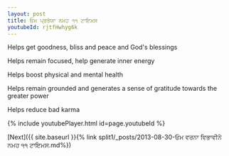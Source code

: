 ```yaml
---
layout: post
title: ਓਮ ਪ੍ਰਭੱਯਾ ਨਮਹ ੧੧ ਟਾਇਮਸ
youtubeId: rjtfHwhyg6k
---
```

 
 
Helps get goodness, bliss and peace and God's blessings
 
Helps remain focused, help generate inner energy 
 
Helps boost physical and mental health 
 
Helps remain grounded and generates a sense of gratitude towards the greater power 
 
Helps reduce bad karma
 
 
 
 


{% include youtubePlayer.html id=page.youtubeId %}
 
[Next]({{ site.baseurl }}{% link  split1/_posts/2013-08-30-ਓਮ ਵਰਨਾ ਵਿਭਾਵੀਨੇ ਨਮਹ ੧੧ ਟਾਇਮਸ.md%})
 
